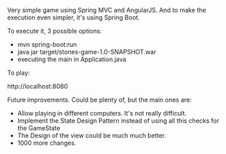 Very simple game using Spring MVC and AngularJS. And to make the execution even simpler, it's using Spring Boot.

To execute it, 3 possible options:

- mvn spring-boot:run
- java jar target/stones-game-1.0-SNAPSHOT.war
- executing the main in Application.java

To play:

http://localhost:8080

Future improvements. Could be plenty of, but the main ones are:

- Allow playing in different computers. It's not really difficult.
- Implement the State Design Pattern instead of using all this checks for the GameState
- The Design of the view could be much much better.
- 1000 more changes.





